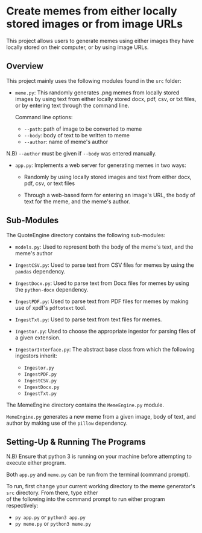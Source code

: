 # Create memes from either locally stored images or from image URLs

This project allows users to generate memes using either images they have locally stored on their computer, or by 
using image URLs. 

## Overview

This project mainly uses the following modules found in the `src` folder:

 - `meme.py`: This randomly generates .png memes from locally stored images by using text from either locally 
   stored docx, pdf, csv, or txt files, or by entering text through the command line. 
   
   Command line options: 
      - `--path`: path of image to be converted to meme
      - `--body`: body of text to be written to meme
      - `--author`: name of meme's author 
   
N.B) `--author` must be given if `--body` was entered manually.
 
 - `app.py`: Implements a web server for generating memes in two ways:
      
   - Randomly by using locally stored images and text from either 
   docx, pdf, csv, or text files
  
   - Through a web-based form for entering an image's URL, the body of text for the meme, and the meme's author.
   
## Sub-Modules

The QuoteEngine directory contains the following sub-modules:

 - `models.py`: Used to represent both the body of the meme's text, and the meme's author
 

 - `IngestCSV.py`: Used to parse text from CSV files for memes by using the `pandas` dependency.
 
 
 - `IngestDocx.py`: Used to parse text from Docx files for memes by using the `python-docx` dependency.

 
 - `IngestPDF.py`: Used to parse text from PDF files for memes by making use of xpdf's `pdftotext` tool.


 - `IngestTxt.py`: Used to parse text from text files for memes.

 
 - `Ingestor.py`: Used to choose the appropriate ingestor for parsing files of a given extension.


 - `IngestorInterface.py`: The abstract base class from which the following ingestors inherit:
      -  `Ingestor.py`
      -  `IngestPDF.py`
      -  `IngestCSV.py`
      -  `IngestDocx.py`
      -  `IngestTxt.py`


The MemeEngine directory contains the `MemeEngine.py` module.

`MemeEngine.py` generates a new meme from a given image, body of text, and author by making use of the `pillow` 
dependency.

## Setting-Up & Running The Programs

N.B) Ensure that python 3 is running on your machine before attempting to execute either program.

Both `app.py` and `meme.py` can be run from the terminal (command prompt).

To run, first change your current working directory to the meme generator's `src` directory. From there, type either  
of the following into the command prompt to run either program respectively:
 - `py app.py` or `python3 app.py`
 - `py meme.py` or `python3 meme.py`
